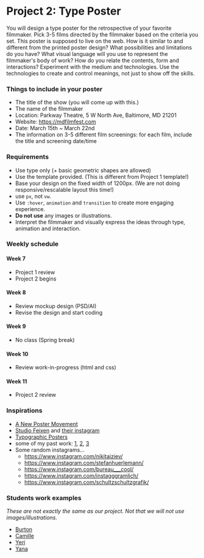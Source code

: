 # Project 2: Type Poster
You will design a type poster for the retrospective of your favorite filmmaker. Pick 3-5 films directed by the filmmaker based on the criteria you set. This poster is supposed to live on the web. How is it similar to and different from the printed poster design? What possibilities and limitations do you have? What visual language will you use to represent the filmmaker's body of work? How do you relate the contents, form and interactions? Experiment with the medium and technologies. Use the technologies to create and control meanings, not just to show off the skills.

### Things to include in your poster
- The title of the show (you will come up with this.)
- The name of the filmmaker
- Location: Parkway Theatre, 5 W North Ave, Baltimore, MD 21201
- Website: https://mdfilmfest.com
- Date: March 15th ~ March 22nd
- The information on 3-5 different film screenings: for each film, include the title and screening date/time

### Requirements
- Use type only (+ basic geometric shapes are allowed)
- Use the template provided. (This is different from Project 1 template!)
- Base your design on the fixed width of 1200px. (We are not doing responsive/rescalable layout this time!)
- use `px`, not `vw`.
- Use `:hover`, `animation` and `transition` to create more engaging experience.
- **Do not use** any images or illustrations.
- Interpret the filmmaker and visually express the ideas through type, animation and interaction.

### Weekly schedule

#### Week 7
- Project 1 review
- Project 2 begins

#### Week 8
- Review mockup design (PSD/AI)
- Revise the design and start coding

#### Week 9
- No class (Spring break)

#### Week 10
- Review work-in-progress (html and css)

#### Week 11
- Project 2 review

### Inspirations
- [A New Poster Movement](https://eyeondesign.aiga.org/a-new-poster-movement/)
- [Studio Feixen](http://www.studiofeixen.ch) and [their instagram](https://www.instagram.com/studiofeixen/)
- [Typographic Posters](https://www.typographicposters.com/posters)
- some of my past work: [1](https://www.instagram.com/p/Bjze9JFDd3M/), [2](https://www.instagram.com/p/BjYbPgDBjSq/), [3](https://www.instagram.com/p/BjUB2-FjSd9/)
- Some random instagrams...
  - https://www.instagram.com/nikitaiziev/
  - https://www.instagram.com/stefanhuerlemann/
  - https://www.instagram.com/bureau___cool/
  - https://www.instagram.com/instagggramlich/
  - https://www.instagram.com/schultzschultzgrafik/


### Students work examples
*These are not exactly the same as our project. Not that we will not use images/illustrations.*
- [Burton](http://mica-gd2.paperdove.com/2017/poster/wed/Burton-Booz/)
- [Camille](http://mica-gd2.paperdove.com/2017/poster/thu/Camille-GomeraTavarez/)
- [Yeri](http://mica-gd2.paperdove.com/2018/poster/fri/yeri-choi/)
- [Yana](http://mica-gd2.paperdove.com/2018/poster/thu/yana-gevorgyan/)
